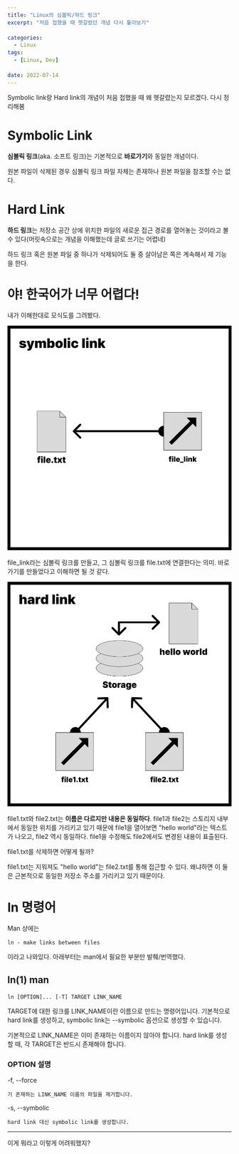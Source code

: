 ```yaml
---
title: "Linux의 심볼릭/하드 링크"
excerpt: "처음 접했을 때 헷갈렸던 개념 다시 톺아보기"

categories:
  - Linux
tags:
  - [Linux, Dev]

date: 2022-07-14
---
```


Symbolic link랑 Hard link의 개념이 처음 접했을 때 왜 헷갈렸는지 모르겠다. 다시 정리해봄

# Symbolic Link

**심볼릭 링크**(aka. 소프트 링크)는 기본적으로 **바로가기**와 동일한 개념이다.

원본 파일이 삭제된 경우 심볼릭 링크 파일 자체는 존재하나 원본 파일을 참조할 수는 없다.


# Hard Link

**하드 링크**는 저장소 공간 상에 위치한 파일의 새로운 접근 경로를 열어놓는 것이라고 볼 수 있다(머릿속으로는 개념을 이해했는데 글로 쓰기는 어렵네)

하드 링크 혹은 원본 파일 중 하나가 삭제되어도 둘 중 살아남은 쪽은 계속해서 제 기능을 한다.


# 야! 한국어가 너무 어렵다!

내가 이해한대로 모식도를 그려봤다.

![](/assets/posts/220714/slink.png)

file_link라는 심볼릭 링크를 만들고, 그 심볼릭 링크를 file.txt에 연결한다는 의미. 바로가기를 만들었다고 이해하면 될 것 같다.

![](/assets/posts/220714/hardlink.png)

file1.txt와 file2.txt는 **이름은 다르지만 내용은 동일하다**. file1과 file2는 스토리지 내부에서 동일한 위치를 가리키고 있기 때문에 file1을 열어보면 "hello world"라는 텍스트가 나오고, file2 역시 동일하다. 
file1을 수정해도 file2에서도 변경된 내용이 표출된다.

file1.txt를 삭제하면 어떻게 될까?

file1.txt는 지워져도 "hello world"는 file2.txt를 통해 접근할 수 있다.
왜냐하면 이 둘은 근본적으로 동일한 저장소 주소를 가리키고 있기 때문이다.


# ln 명령어

Man 상에는

```
ln - make links between files
```

이라고 나와있다. 아래부터는 man에서 필요한 부분만 발췌/번역했다.

## ln(1) man

```
ln [OPTION]... [-T] TARGET LINK_NAME
```

TARGET에 대한 링크를 LINK_NAME이란 이름으로 만드는 명령어입니다.
기본적으로 hard link를 생성하고, symbolic link는 \-\-symbolic 옵션으로 생성할 수 있습니다.

기본적으로 LINK_NAME은 이미 존재하는 이름이지 않아야 합니다.
hard link를 생성할 때, 각 TARGET은 반드시 존재해야 합니다.

### OPTION 설명

-f, \-\-force

	기 존재하는 LINK_NAME 이름의 파일을 제거합니다.

-s, \-\-symbolic

	hard link 대신 symbolic link를 생성합니다.



---

이게 뭐라고 이렇게 어려워했지?

